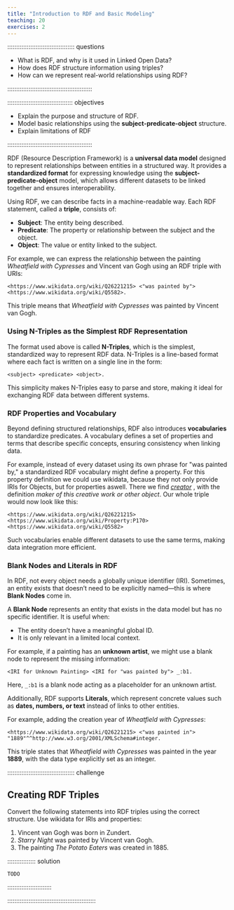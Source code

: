 ```yaml
---
title: "Introduction to RDF and Basic Modeling"
teaching: 20
exercises: 2
---
```


:::::::::::::::::::::::::::::::::::::: questions 

- What is RDF, and why is it used in Linked Open Data?
- How does RDF structure information using triples?
- How can we represent real-world relationships using RDF?

::::::::::::::::::::::::::::::::::::::::::::::::

::::::::::::::::::::::::::::::::::::: objectives

- Explain the purpose and structure of RDF.
- Model basic relationships using the **subject-predicate-object** structure.
- Explain limitations of RDF

::::::::::::::::::::::::::::::::::::::::::::::::






RDF (Resource Description Framework) is a **universal data model** designed to represent relationships between entities in a structured way. It provides a **standardized format** for expressing knowledge using the **subject-predicate-object** model, which allows different datasets to be linked together and ensures interoperability.  

Using RDF, we can describe facts in a machine-readable way. Each RDF statement, called a **triple**, consists of:  

- **Subject**: The entity being described.  
- **Predicate**: The property or relationship between the subject and the object.  
- **Object**: The value or entity linked to the subject.  

For example, we can express the relationship between the painting *Wheatfield with Cypresses* and Vincent van Gogh using an RDF triple with URIs:  

```
<https://www.wikidata.org/wiki/Q26221215> <"was painted by"> <https://www.wikidata.org/wiki/Q5582>.
```

This triple means that *Wheatfield with Cypresses* was painted by Vincent van Gogh.  

### Using N-Triples as the Simplest RDF Representation  

The format used above is called **N-Triples**, which is the simplest, standardized way to represent RDF data. N-Triples is a line-based format where each fact is written on a single line in the form:  

```
<subject> <predicate> <object>.
```

This simplicity makes N-Triples easy to parse and store, making it ideal for exchanging RDF data between different systems.  

### RDF Properties and Vocabulary  

Beyond defining structured relationships, RDF also introduces **vocabularies** to standardize predicates. A vocabulary defines a set of properties and terms that describe specific concepts, ensuring consistency when linking data.  

For example, instead of every dataset using its own phrase for "was painted by," a standardized RDF vocabulary might define a property. For this property definition we could use wikidata, because they not only provide IRIs for Objects, but for properties aswell. There we find *[creator](https://www.wikidata.org/wiki/Property:P170)* , with the definition _maker of this creative work or other object_. Our whole triple would now look like this:

```
<https://www.wikidata.org/wiki/Q26221215> <https://www.wikidata.org/wiki/Property:P170> <https://www.wikidata.org/wiki/Q5582>
```

Such vocabularies enable different datasets to use the same terms, making data integration more efficient.  



### Blank Nodes and Literals in RDF  

In RDF, not every object needs a globally unique identifier (IRI). Sometimes, an entity exists that doesn’t need to be explicitly named—this is where **Blank Nodes** come in.  

A **Blank Node** represents an entity that exists in the data model but has no specific identifier. It is useful when:  
- The entity doesn’t have a meaningful global ID.  
- It is only relevant in a limited local context.  

For example, if a painting has an **unknown artist**, we might use a blank node to represent the missing information:  

```
<IRI for Unknown Painting> <IRI for "was painted by"> _:b1.
```

Here, `_:b1` is a blank node acting as a placeholder for an unknown artist.  

Additionally, RDF supports **Literals**, which represent concrete values such as **dates, numbers, or text** instead of links to other entities.  

For example, adding the creation year of *Wheatfield with Cypresses*:  

```
<https://www.wikidata.org/wiki/Q26221215> <"was painted in"> "1889"^^http://www.w3.org/2001/XMLSchema#integer.
```

This triple states that *Wheatfield with Cypresses* was painted in the year **1889**, with the data type explicitly set as an integer.  





:::::::::::::::::::::::::::::::::::::: challenge  

## Creating RDF Triples  

Convert the following statements into RDF triples using the correct structure. Use wikidata for IRIs and properties:  

1. Vincent van Gogh was born in Zundert.  
2. *Starry Night* was painted by Vincent van Gogh.  
3. The painting *The Potato Eaters* was created in 1885.  


:::::::::::::::: solution


```
TODO
```

:::::::::::::::::::::::::

::::::::::::::::::::::::::::::::::::::::::::::::::  

